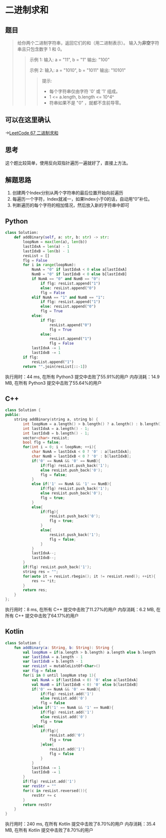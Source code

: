 # 二进制求和
## 题目
>给你两个二进制字符串，返回它们的和（用二进制表示）。
>输入为**非空**字符串且只包含数字 1 和 0。
>>示例 1:
>>	输入: a = "11", b = "1"
>>	输出: "100"
>>
>>示例 2:
>>	输入: a = "1010", b = "1011"
>>	输出: "10101"
>>
>>>提示:
>>>* 每个字符串仅由字符 '0' 或 '1' 组成。
>>>* 1 \<= a.length, b.length \<= 10^4^
>>>* 符串如果不是 "0" ，就都不含前导零。

## 可以在这里确认
->[LeetCode 67 二进制求和](https://leetcode-cn.com/problems/add-binary/)

## 思考
这个题比较简单，使用反向双指针遍历一遍就好了，直接上方法。

## 解题思路
1. 创建两个Index分别从两个字符串的最后位置开始向前遍历
2. 每遍历一个字符，Index就减一，如果Index小于0的话，自动用“0”补位。
3. 判断遍历的每个字符的相加情况，然后放入新的字符串中即可

## Python

```python
class Solution:
    def addBinary(self, a: str, b: str) -> str: 
        loopNum = max(len(a), len(b))
        lastIdxA = len(a) - 1
        lastIdxB = len(b) - 1
        resList = []
        flg = False
        for i in range(loopNum):
            NumA = "0" if lastIdxA < 0 else a[lastIdxA]
            NumB = "0" if lastIdxB < 0 else b[lastIdxB]
            if NumA == "0" and NumB == "0":
                if flg: resList.append("1")
                else: resList.append("0")
                flg = False
            elif NumA == "1" and NumB == "1":
                if flg: resList.append("1")
                else: resList.append("0")
                flg = True
            else:
                if flg:
                    resList.append("0")
                    flg = True
                else:
                    resList.append("1")
                    flg = False
            lastIdxA -= 1
            lastIdxB -= 1
        if flg:
            resList.append("1")
        return "".join(resList[::-1])
```

执行用时：44 ms, 在所有 Python3 提交中击败了55.91%的用户
内存消耗：14.9 MB, 在所有 Python3 提交中击败了55.64%的用户

## C++

```cpp
class Solution {
public:
    string addBinary(string a, string b) {
        int loopNum = a.length() > b.length() ? a.length() : b.length();
        int lastIdxA = a.length() - 1;
        int lastIdxB = b.length() - 1;
        vector<char> resList;
        bool flg = false;
        for(int i = 0; i < loopNum; ++i){
            char NumA = lastIdxA < 0 ? '0' : a[lastIdxA];
            char NumB = lastIdxB < 0 ? '0' : b[lastIdxB];
            if('0' == NumA && '0' == NumB){
                if(flg) resList.push_back('1');
                else resList.push_back('0');
                flg = false;
            }
            else if('1' == NumA && '1' == NumB){
                if(flg) resList.push_back('1');
                else resList.push_back('0');
                flg = true;
            }
            else{
                if(flg){
                    resList.push_back('0');
                    flg = true;
                }
                else{
                    resList.push_back('1');
                    flg = false;
                }
            }
            lastIdxA--;
            lastIdxB--;
        }
        if(flg) resList.push_back('1');
        string res = "";
        for(auto it = resList.rbegin(); it != resList.rend(); ++it){
            res += *it;
        }
        return res;
    }
};
```

执行用时：8 ms, 在所有 C++ 提交中击败了11.27%的用户
内存消耗：6.2 MB, 在所有 C++ 提交中击败了64.17%的用户

## Kotlin

```kotlin
class Solution {
    fun addBinary(a: String, b: String): String {
        val loopNum = if(a.length > b.length) a.length else b.length
        var lastIdxA = a.length - 1
        var lastIdxB = b.length - 1
        var resList = mutableListOf<Char>()
        var flg = false
        for(i in 0 until loopNum step 1){
            val NumA = if(lastIdxA < 0) '0' else a[lastIdxA]
            val NumB = if(lastIdxB < 0) '0' else b[lastIdxB]
            if('0' == NumA && '0' == NumB){
                if(flg) resList.add('1')
                else resList.add('0')
                flg = false
            }else if('1' == NumA && '1' == NumB){
                if(flg) resList.add('1')    
                else resList.add('0')
                flg = true
            }else{
                if(flg){
                    resList.add('0')
                    flg = true
                }else{
                    resList.add('1')
                    flg = false
                }
            }
            lastIdxA -= 1
            lastIdxB -= 1
        }
        if(flg) resList.add('1')
        var resStr = ""
        for(c in resList.reversed()){
            resStr += c
        }
        return resStr
    }
}
```

执行用时：240 ms, 在所有 Kotlin 提交中击败了8.70%的用户
内存消耗：35.4 MB, 在所有 Kotlin 提交中击败了8.70%的用户